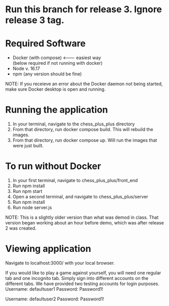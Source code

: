 # Run this branch for release 3. Ignore release 3 tag.
# Required Software
- Docker (with compose) <--- easiest way
<br />(below required if not running with docker)
- Node v. 16.17
- npm (any version should be fine)

NOTE: If you receieve an error about the Docker daemon not being started, make sure Docker desktop is open and running.

# Running the application
1. In your terminal, navigate to the chess_plus_plus directory
2. From that directory, run docker compose build. This will rebuild the images.
3. From that directory, run docker compose up. Will run the images that were just built.

# To run without Docker
1. In your first terminal, navigate to chess_plus_plus/front_end
2. Run npm install
3. Run npm start
4. Open a second terminal, and navigate to chess_plus_plus/server
5. Run npm install
6. Run node server.js

NOTE: This is a slightly older version than what was demod in class. That version began working about an hour before demo, which was after release 2 was created. 

# Viewing application  
Navigate to localhost:3000/ with your local browser.

If you would like to play a game against yourself, you will need one regular tab and one incognito tab.
Simply sign into different accounts on the different tabs.
We have provided two testing accounts for login purposes. <br />
Username: defaultuser1
Password: Password1!

Username: defaultuser2
Password: Password1!
